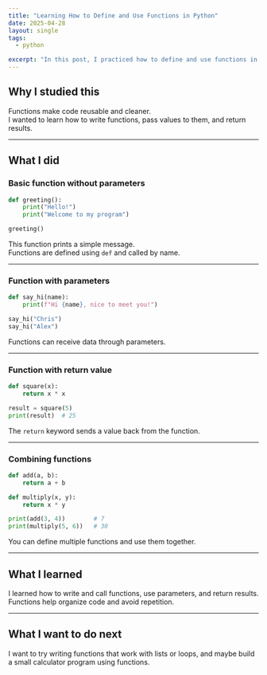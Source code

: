 ```yaml
---
title: "Learning How to Define and Use Functions in Python"
date: 2025-04-28
layout: single
tags:
  - python

excerpt: "In this post, I practiced how to define and use functions in Python, including parameters, return values, and simple examples."
---
```


## Why I studied this

Functions make code reusable and cleaner.  
I wanted to learn how to write functions, pass values to them, and return results.

---

## What I did

### Basic function without parameters

```python
def greeting():
    print("Hello!")
    print("Welcome to my program")

greeting()
```

This function prints a simple message.  
Functions are defined using `def` and called by name.

---

### Function with parameters

```python
def say_hi(name):
    print(f"Hi {name}, nice to meet you!")

say_hi("Chris")
say_hi("Alex")
```

Functions can receive data through parameters.

---

### Function with return value

```python
def square(x):
    return x * x

result = square(5)
print(result)  # 25
```

The `return` keyword sends a value back from the function.

---

### Combining functions

```python
def add(a, b):
    return a + b

def multiply(x, y):
    return x * y

print(add(3, 4))        # 7
print(multiply(5, 6))   # 30
```

You can define multiple functions and use them together.

---

## What I learned

I learned how to write and call functions, use parameters, and return results.  
Functions help organize code and avoid repetition.

---

## What I want to do next

I want to try writing functions that work with lists or loops, and maybe build a small calculator program using functions.
